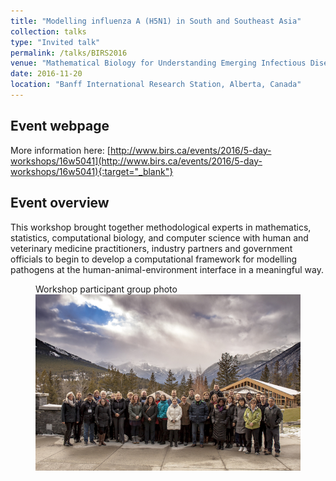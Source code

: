 ```yaml
---
title: "Modelling influenza A (H5N1) in South and Southeast Asia"
collection: talks
type: "Invited talk"
permalink: /talks/BIRS2016
venue: "Mathematical Biology for Understanding Emerging Infectious Diseases at the Human-Animal-Environment Interface: A 'One Health' Approach"
date: 2016-11-20
location: "Banff International Research Station, Alberta, Canada"
---
```


## Event webpage

More information here: [http://www.birs.ca/events/2016/5-day-workshops/16w5041](http://www.birs.ca/events/2016/5-day-workshops/16w5041){:target="_blank"}

## Event overview

This workshop brought together methodological experts in mathematics, statistics, computational biology, and computer science with human and veterinary medicine practitioners, industry partners and government officials to begin to develop a computational framework for modelling pathogens at the human-animal-environment interface in a meaningful way.

<figure>
  <figcaption> Workshop participant group photo </figcaption>
  <img src="/images/TalkImages/Banff2016groupphoto.jpg" alt="BIRS group photo"/>
  <figcaption> </figcaption>
</figure>
